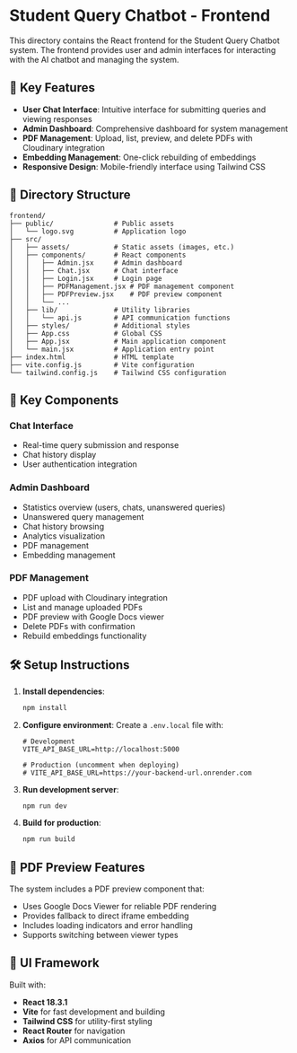 # Student Query Chatbot - Frontend

This directory contains the React frontend for the Student Query Chatbot system. The frontend provides user and admin interfaces for interacting with the AI chatbot and managing the system.

## 🚀 Key Features

- **User Chat Interface**: Intuitive interface for submitting queries and viewing responses
- **Admin Dashboard**: Comprehensive dashboard for system management
- **PDF Management**: Upload, list, preview, and delete PDFs with Cloudinary integration
- **Embedding Management**: One-click rebuilding of embeddings
- **Responsive Design**: Mobile-friendly interface using Tailwind CSS

## 📂 Directory Structure

```
frontend/
├── public/               # Public assets
│   └── logo.svg          # Application logo
├── src/
│   ├── assets/           # Static assets (images, etc.)
│   ├── components/       # React components
│   │   ├── Admin.jsx     # Admin dashboard
│   │   ├── Chat.jsx      # Chat interface
│   │   ├── Login.jsx     # Login page
│   │   ├── PDFManagement.jsx # PDF management component
│   │   ├── PDFPreview.jsx    # PDF preview component
│   │   └── ...
│   ├── lib/              # Utility libraries
│   │   └── api.js        # API communication functions
│   ├── styles/           # Additional styles
│   ├── App.css           # Global CSS
│   ├── App.jsx           # Main application component
│   └── main.jsx          # Application entry point
├── index.html            # HTML template
├── vite.config.js        # Vite configuration
└── tailwind.config.js    # Tailwind CSS configuration
```

## 🌟 Key Components

### Chat Interface
- Real-time query submission and response
- Chat history display
- User authentication integration

### Admin Dashboard
- Statistics overview (users, chats, unanswered queries)
- Unanswered query management
- Chat history browsing
- Analytics visualization
- PDF management
- Embedding management

### PDF Management
- PDF upload with Cloudinary integration
- List and manage uploaded PDFs
- PDF preview with Google Docs viewer
- Delete PDFs with confirmation
- Rebuild embeddings functionality

## 🛠️ Setup Instructions

1. **Install dependencies**:
   ```bash
   npm install
   ```

2. **Configure environment**:
   Create a `.env.local` file with:
   ```
   # Development
   VITE_API_BASE_URL=http://localhost:5000
   
   # Production (uncomment when deploying)
   # VITE_API_BASE_URL=https://your-backend-url.onrender.com
   ```

3. **Run development server**:
   ```bash
   npm run dev
   ```

4. **Build for production**:
   ```bash
   npm run build
   ```

## 📄 PDF Preview Features

The system includes a PDF preview component that:
- Uses Google Docs Viewer for reliable PDF rendering
- Provides fallback to direct iframe embedding
- Includes loading indicators and error handling
- Supports switching between viewer types



## 🎨 UI Framework

Built with:
- **React 18.3.1**
- **Vite** for fast development and building
- **Tailwind CSS** for utility-first styling
- **React Router** for navigation
- **Axios** for API communication
